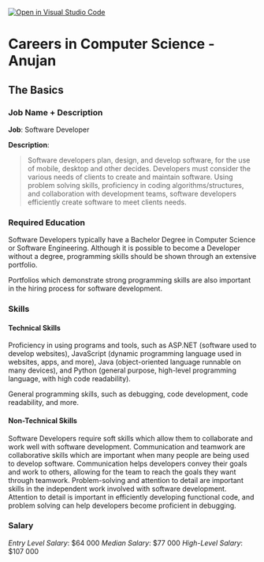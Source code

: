 [![Open in Visual Studio Code](https://classroom.github.com/assets/open-in-vscode-c66648af7eb3fe8bc4f294546bfd86ef473780cde1dea487d3c4ff354943c9ae.svg)](https://classroom.github.com/online_ide?assignment_repo_id=8706229&assignment_repo_type=AssignmentRepo)

# Careers in Computer Science - Anujan

## The Basics

### Job Name + Description 

**Job**: Software Developer

**Description**: 

> Software developers plan, design, and develop software, for the use of mobile, desktop and other decides. Developers must consider the various needs of clients to create and maintain software. Using problem solving skills, proficiency in coding algorithms/structures, and collaboration with development teams, software developers efficiently create software to meet clients needs.

### Required Education

Software Developers typically have a Bachelor Degree in Computer Science or Software Engineering. Although it is possible to become a Developer without a degree, programming skills should be shown through an extensive portfolio. 

Portfolios which demonstrate strong programming skills are also important in the hiring process for software development. 


### Skills

#### **Technical Skills**

Proficiency in using programs and tools, such as ASP.NET (software used to develop websites), JavaScript (dynamic programming language used in websites, apps, and more), Java (object-oriented language runnable on many devices), and Python (general purpose, high-level programming language, with high code readability).

General programming skills, such as debugging, code development, code readability, and more. 

#### **Non-Technical Skills**

Software Developers require soft skills which allow them to collaborate and work well with software development. Communication and teamwork are collaborative skills which are important when many people are being used to develop software. Communication helps developers convey their goals and work to others, allowing for the team to reach the goals they want through teamwork. Problem-solving and attention to detail are important skills in the independent work involved with software development. Attention to detail is important in efficiently developing functional code, and problem solving can help developers become proficient in debugging.


### Salary

*Entry Level Salary*: $64 000
*Median Salary*: $77 000
*High-Level Salary*: $107 000





